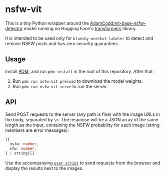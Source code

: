 # nsfw-vit

This is a tiny Python wrapper around the [AdamCodd/vit-base-nsfw-detector] model
running on Hugging Face's [transformers] library.

[AdamCodd/vit-base-nsfw-detector]: https://huggingface.co/AdamCodd/vit-base-nsfw-detector
[transformers]: https://huggingface.co/transformers

It is intended to be used only for `bluesky-oneshot-labeler` to detect and remove NSFW posts
and has zero security guarantees.

## Usage

Install [PDM], and run `pdm install` in the root of this repository.
After that:
1. Run `pdm run nsfw-vit preload` to download the model weights.
2. Run `pdm run nsfw-vit serve` to run the server.

[PDM]: https://pdm-project.org/

## API

Send POST requests to the server (any path is fine) with the image URLs in the body,
separated by `\n`. The response will be a JSON array of the same length as the input,
containing the NSFW probability for each image (string members are error messages):

```typescript
({
  nsfw: number,
  sfw: number,
} | string)[]
```

Use the accompanying [`user script`](./test_client.js) to send requests from the browser
and display the results next to the images.
